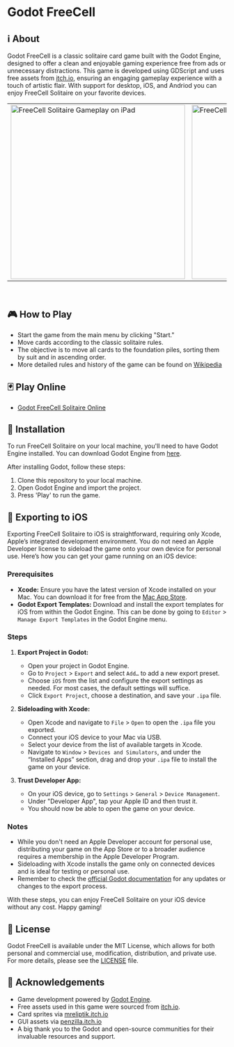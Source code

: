 # Godot FreeCell

## ℹ️ About

Godot FreeCell is a classic solitaire card game built with the Godot Engine, designed to offer a clean and enjoyable gaming experience free from ads or unnecessary distractions. This game is developed using GDScript and uses free assets from [itch.io](https://itch.io/), ensuring an engaging gameplay experience with a touch of artistic flair. With support for desktop, iOS, and Andriod you can enjoy FreeCell Solitaire on your favorite devices.

<p align="center">
  <table>
    <tr>
      <td>
        <a href="https://github.com/gitbrent/godot-freecell/">
          <img alt="FreeCell Solitaire Gameplay on iPad" title="FreeCell Solitaire Gameplay" src="https://github.com/gitbrent/godot-freecell/assets/7218970/6f6f92d6-e663-4c61-976d-9d17df7c0ca1" width="400"/>
        </a>
      </td>
      <td>
        <a href="https://github.com/gitbrent/godot-freecell/">
          <img alt="FreeCell Solitaire Gameplay on iPad" title="FreeCell Solitaire Gameplay" src="https://github.com/gitbrent/godot-freecell/assets/7218970/2e624a89-ce5d-42bc-afe9-8eabd232a7eb" width="400"/>
        </a>
      </td>
    </tr>
  </table>
</p>
<br/>

## 🎮 How to Play

- Start the game from the main menu by clicking "Start."
- Move cards according to the classic solitaire rules.
- The objective is to move all cards to the foundation piles, sorting them by suit and in ascending order.
- More detailed rules and history of the game can be found on [Wikipedia](https://en.wikipedia.org/wiki/FreeCell)

## 🃏 Play Online

- [Godot FreeCell Solitaire Online](https://gitbrent.itch.io/godot-freecell)

## 🔌 Installation

To run FreeCell Solitaire on your local machine, you'll need to have Godot Engine installed. You can download Godot Engine from [here](https://godotengine.org/download).

After installing Godot, follow these steps:

1. Clone this repository to your local machine.
2. Open Godot Engine and import the project.
3. Press 'Play' to run the game.

## 📱 Exporting to iOS

Exporting FreeCell Solitaire to iOS is straightforward, requiring only Xcode, Apple’s integrated development environment. You do not need an Apple Developer license to sideload the game onto your own device for personal use. Here’s how you can get your game running on an iOS device:

### Prerequisites

- **Xcode:** Ensure you have the latest version of Xcode installed on your Mac. You can download it for free from the [Mac App Store](https://apps.apple.com/us/app/xcode/id497799835).
- **Godot Export Templates:** Download and install the export templates for iOS from within the Godot Engine. This can be done by going to `Editor` > `Manage Export Templates` in the Godot Engine menu.

### Steps

1. **Export Project in Godot:**
   - Open your project in Godot Engine.
   - Go to `Project` > `Export` and select `Add…` to add a new export preset.
   - Choose `iOS` from the list and configure the export settings as needed. For most cases, the default settings will suffice.
   - Click `Export Project`, choose a destination, and save your `.ipa` file.

2. **Sideloading with Xcode:**
   - Open Xcode and navigate to `File` > `Open` to open the `.ipa` file you exported.
   - Connect your iOS device to your Mac via USB.
   - Select your device from the list of available targets in Xcode.
   - Navigate to `Window` > `Devices and Simulators`, and under the “Installed Apps” section, drag and drop your `.ipa` file to install the game on your device.

3. **Trust Developer App:**
   - On your iOS device, go to `Settings` > `General` > `Device Management`.
   - Under "Developer App", tap your Apple ID and then trust it.
   - You should now be able to open the game on your device.

### Notes

- While you don't need an Apple Developer account for personal use, distributing your game on the App Store or to a broader audience requires a membership in the Apple Developer Program.
- Sideloading with Xcode installs the game only on connected devices and is ideal for testing or personal use.
- Remember to check the [official Godot documentation](https://docs.godotengine.org/en/stable/getting_started/workflow/export/exporting_for_ios.html) for any updates or changes to the export process.

With these steps, you can enjoy FreeCell Solitaire on your iOS device without any cost. Happy gaming!

## 📜 License

Godot FreeCell is available under the MIT License, which allows for both personal and commercial use, modification, distribution, and private use. For more details, please see the [LICENSE](LICENSE) file.

## 🙏 Acknowledgements

- Game development powered by [Godot Engine](https://godotengine.org/).
- Free assets used in this game were sourced from [itch.io](https://itch.io/).
- Card sprites via [mreliptik.itch.io](https://mreliptik.itch.io/playing-cards-packs-52-cards)
- GUI assets via [penzilla.itch.io](https://penzilla.itch.io/basic-gui-bundle)
- A big thank you to the Godot and open-source communities for their invaluable resources and support.
